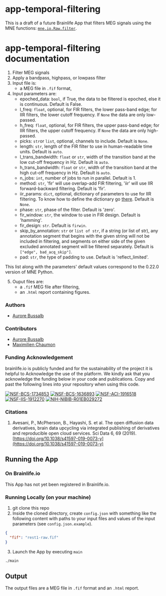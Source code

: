 # app-temporal-filtering

This is a draft of a future Brainlife App that filters MEG signals using the MNE functions: 
[`mne.io.Raw.filter`](https://mne.tools/stable/generated/mne.io.Raw.html#mne.io.Raw.filter).

# app-temporal-filtering documentation

1) Filter MEG signals
2) Apply a bandpass, highpass, or lowpass filter
3) Input file is:
    * a MEG file in `.fif` format,
4) Input parameters are:
    * epoched_data: `bool`, if True, the data to be filtered is epoched, else it is continuous. Default is False.
    * l_freq: `float`, optional, for FIR filters, the lower pass-band edge; for IIR filters, the lower cutoff frequency. If `None` the data are only low-passed.  
    * h_freq: `float`, optional, for FIR filters, the upper pass-band edge; for IIR filters, the upper cutoff frequency. If `None` the data are only high-passed.
    * picks: `str`or `list`, optional, channels to include. Default is `None`.
    * length: `str`, length of the FIR filter to use in human-readable time units. Default is `auto`. 
    * l_trans_bandwidth: `float` or `str`, width of the transition band at the low cut-off frequency in Hz. Default is `auto`.
    * h_trans_bandwidth: `float` or `str`, width of the transition band at the high cut-off frequency in Hz. Default is `auto`.
    * n_jobs: `int`, number of jobs to run in parallel. Default is 1. 
    * method: `str`, 'fir' will use overlap-add FIR filtering, 'iir' will use IIR forward-backward filtering. Default is 'fir'.
    * iir_params: `dict`, optional, dictionary of parameters to use for IIR filtering. To know how to define the dictionary go 
        [there](https://mne.tools/stable/generated/mne.filter.construct_iir_filter.html#mne.filter.construct_iir_filter). Default is `None`.
    * phase: `str`, phase of the filter. Default is 'zero'.
    * fir_window: `str`, the window to use in FIR design. Default is 'hamming'.
    * fir_design: `str`. Default is `firwin`.
    * skip_by_annotation: `str` or `list of str`, if a string (or list of str), any annotation segment that begins with the given string will not be included in
        filtering, and segments on either side of the given excluded annotated segment will be filtered separately. Default is `["edge", bad_acq_skip"]`.
    * pad: `str`, the type of padding to use. Default is 'reflect_limited'.
 
This list along with the parameters' default values correspond to the 0.22.0 version of MNE Python.  

5) Ouput files are:
    * a `.fif` MEG file after filtering,
    * an `.html` report containing figures.

### Authors
- [Aurore Bussalb](aurore.bussalb@icm-institute.org)

### Contributors
- [Aurore Bussalb](aurore.bussalb@icm-institute.org)
- [Maximilien Chaumon](maximilien.chaumon@icm-institute.org)

### Funding Acknowledgement
brainlife.io is publicly funded and for the sustainability of the project it is helpful to Acknowledge the use of the platform. We kindly ask that you acknowledge the funding below in your code and publications. Copy and past the following lines into your repository when using this code.

[![NSF-BCS-1734853](https://img.shields.io/badge/NSF_BCS-1734853-blue.svg)](https://nsf.gov/awardsearch/showAward?AWD_ID=1734853)
[![NSF-BCS-1636893](https://img.shields.io/badge/NSF_BCS-1636893-blue.svg)](https://nsf.gov/awardsearch/showAward?AWD_ID=1636893)
[![NSF-ACI-1916518](https://img.shields.io/badge/NSF_ACI-1916518-blue.svg)](https://nsf.gov/awardsearch/showAward?AWD_ID=1916518)
[![NSF-IIS-1912270](https://img.shields.io/badge/NSF_IIS-1912270-blue.svg)](https://nsf.gov/awardsearch/showAward?AWD_ID=1912270)
[![NIH-NIBIB-R01EB029272](https://img.shields.io/badge/NIH_NIBIB-R01EB029272-green.svg)](https://grantome.com/grant/NIH/R01-EB029272-01)

### Citations
1. Avesani, P., McPherson, B., Hayashi, S. et al. The open diffusion data derivatives, brain data upcycling via integrated publishing of derivatives and reproducible open cloud services. Sci Data 6, 69 (2019). [https://doi.org/10.1038/s41597-019-0073-y](https://doi.org/10.1038/s41597-019-0073-y)

## Running the App 

### On Brainlife.io

This App has not yet been registered in Brainlife.io.

### Running Locally (on your machine)

1. git clone this repo
2. Inside the cloned directory, create `config.json` with something like the following content with paths to your input 
   files and values of the input parameters (see `config.json.example`).

```json
{
  "fif": "rest1-raw.fif"
}
```

3. Launch the App by executing `main`

```bash
./main
```

## Output

The output files are a MEG file in `.fif` format and an `.html` report.
